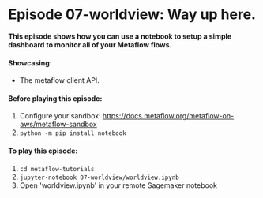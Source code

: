 # Episode 07-worldview: Way up here.

**This episode shows how you can use a notebook to setup a simple dashboard to
monitor all of your Metaflow flows.**

#### Showcasing:
- The metaflow client API.

#### Before playing this episode:
1. Configure your sandbox: https://docs.metaflow.org/metaflow-on-aws/metaflow-sandbox
2. ```python -m pip install notebook```

#### To play this episode:
1. ```cd metaflow-tutorials```
2. ```jupyter-notebook 07-worldview/worldview.ipynb```
3. Open 'worldview.ipynb' in your remote Sagemaker notebook
